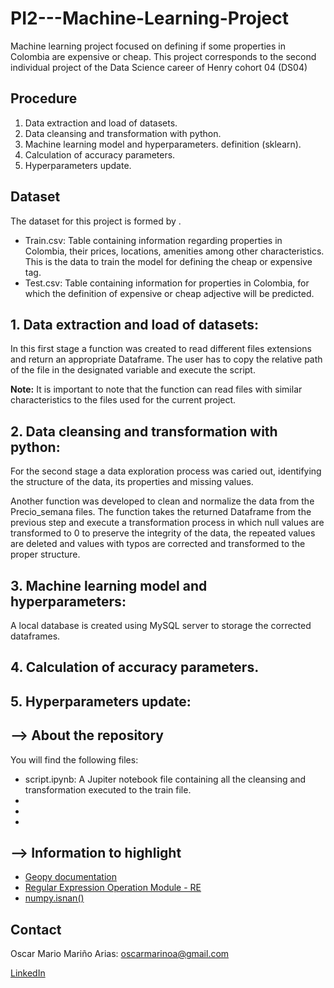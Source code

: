 # PI2---Machine-Learning-Project
Machine learning project focused on defining if some properties in Colombia are expensive or cheap.
This project corresponds to the second individual project of the Data Science career of 
Henry cohort 04 (DS04)
## Procedure

1. Data extraction and load of datasets.
2. Data cleansing and transformation with python.
3. Machine learning model and hyperparameters. definition (sklearn).
4. Calculation of accuracy parameters.
5. Hyperparameters update.

## Dataset

The dataset for this project is formed by .

* Train.csv: Table containing information regarding properties in Colombia, their prices, locations, amenities among other characteristics. This is the data to train the model for defining the cheap or expensive tag.
* Test.csv: Table containing information for properties in Colombia, for which the definition of expensive or cheap adjective will be predicted.

## 1. Data extraction and load of datasets:

In this first stage a function was created to read different files extensions and return an appropriate Dataframe. The user has to copy the relative path of the file in the designated variable and execute the script.

**Note:** It is important to note that the function can read files with similar characteristics to the files used for the current project.

## 2. Data cleansing and transformation with python:

For the second stage a data exploration process was caried out, identifying the structure of the data, its properties and missing values.

Another function was developed to clean and normalize the data from the Precio_semana files. The function takes the returned Dataframe from the previous step and execute a transformation process in which null values are transformed to 0 to preserve the integrity of the data, the repeated values are deleted and values with typos are corrected and transformed to the proper structure.

## 3. Machine learning model and hyperparameters:

A local database is created using MySQL server to storage the corrected dataframes.

## 4. Calculation of accuracy parameters.

## 5. Hyperparameters update: 



## --> About the repository
You will find the following files:
* script.ipynb: A Jupiter notebook file containing all the cleansing and transformation executed to the train file.
* 
* 
* 

## --> Information to highlight
* [Geopy documentation](https://geopy.readthedocs.io/en/stable/)
* [Regular Expression Operation Module - RE](https://docs.python.org/3/library/re.html)
* [numpy.isnan()](https://numpy.org/doc/stable/reference/generated/numpy.isnan.html)

## Contact

Oscar Mario Mariño Arias: oscarmarinoa@gmail.com 

[LinkedIn](https://www.linkedin.com/in/oscar-mariño-arias-774098112/)
